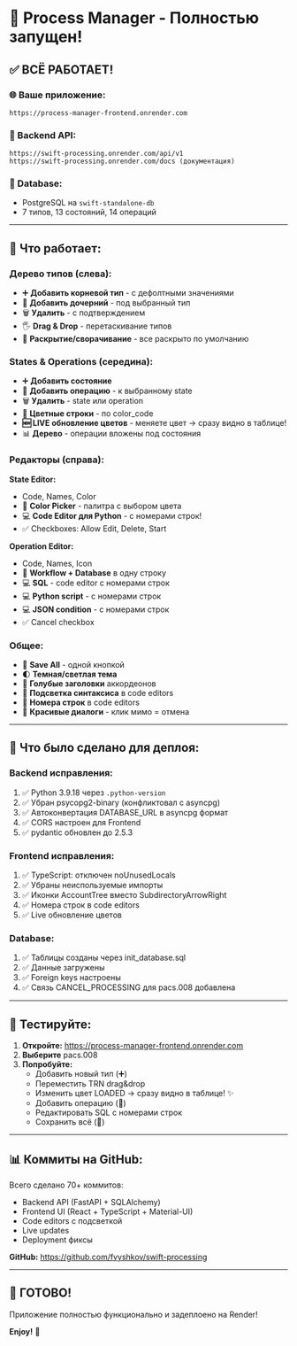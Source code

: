 
# 🎉 Process Manager - Полностью запущен!

## ✅ ВСЁ РАБОТАЕТ!

### 🌐 Ваше приложение:
```
https://process-manager-frontend.onrender.com
```

### 🔧 Backend API:
```
https://swift-processing.onrender.com/api/v1
https://swift-processing.onrender.com/docs (документация)
```

### 💾 Database:
- PostgreSQL на `swift-standalone-db`
- 7 типов, 13 состояний, 14 операций

---

## 📱 Что работает:

### Дерево типов (слева):
- ➕ **Добавить корневой тип** - с дефолтными значениями
- 🌳 **Добавить дочерний** - под выбранный тип
- 🗑️ **Удалить** - с подтверждением
- 🖐️ **Drag & Drop** - перетаскивание типов
- 📂 **Раскрытие/сворачивание** - все раскрыто по умолчанию

### States & Operations (середина):
- ➕ **Добавить состояние**
- 🌳 **Добавить операцию** - к выбранному state
- 🗑️ **Удалить** - state или operation
- 🎨 **Цветные строки** - по color_code
- **🆕 LIVE обновление цветов** - меняете цвет → сразу видно в таблице!
- 📊 **Дерево** - операции вложены под состояния

### Редакторы (справа):

**State Editor:**
- Code, Names, Color
- 🎨 **Color Picker** - палитра с выбором цвета
- 💻 **Code Editor для Python** - с номерами строк!
- ✅ Checkboxes: Allow Edit, Delete, Start

**Operation Editor:**
- Code, Names, Icon
- 📝 **Workflow + Database** в одну строку
- 💻 **SQL** - code editor с номерами строк
- 💻 **Python script** - с номерами строк  
- 💻 **JSON condition** - с номерами строк
- ✅ Cancel checkbox

### Общее:
- 💾 **Save All** - одной кнопкой
- 🌓 **Темная/светлая тема**
- 🎨 **Голубые заголовки** аккордеонов
- 📝 **Подсветка синтаксиса** в code editors
- 🔢 **Номера строк** в code editors
- 💬 **Красивые диалоги** - клик мимо = отмена

---

## 🚀 Что было сделано для деплоя:

### Backend исправления:
1. ✅ Python 3.9.18 через `.python-version`
2. ✅ Убран psycopg2-binary (конфликтовал с asyncpg)
3. ✅ Автоконвертация DATABASE_URL в asyncpg формат
4. ✅ CORS настроен для Frontend
5. ✅ pydantic обновлен до 2.5.3

### Frontend исправления:
1. ✅ TypeScript: отключен noUnusedLocals
2. ✅ Убраны неиспользуемые импорты
3. ✅ Иконки AccountTree вместо SubdirectoryArrowRight
4. ✅ Номера строк в code editors
5. ✅ Live обновление цветов

### Database:
1. ✅ Таблицы созданы через init_database.sql
2. ✅ Данные загружены
3. ✅ Foreign keys настроены
4. ✅ Связь CANCEL_PROCESSING для pacs.008 добавлена

---

## 🎯 Тестируйте:

1. **Откройте:** https://process-manager-frontend.onrender.com
2. **Выберите** pacs.008
3. **Попробуйте:**
   - Добавить новый тип (➕)
   - Переместить TRN drag&drop
   - Изменить цвет LOADED → сразу видно в таблице! ✨
   - Добавить операцию (🌳)
   - Редактировать SQL с номерами строк
   - Сохранить всё (💾)

---

## 📊 Коммиты на GitHub:

Всего сделано 70+ коммитов:
- Backend API (FastAPI + SQLAlchemy)
- Frontend UI (React + TypeScript + Material-UI)
- Code editors с подсветкой
- Live updates
- Deployment фиксы

**GitHub:** https://github.com/fvyshkov/swift-processing

---

## 🎊 ГОТОВО!

Приложение полностью функционально и задеплоено на Render!

**Enjoy!** 🚀

